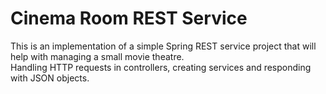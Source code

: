 # Cinema Room REST Service
This is an implementation of a simple Spring REST service project that will help with managing a small movie theatre.<br>
Handling HTTP requests in controllers, creating services and responding with JSON objects.
